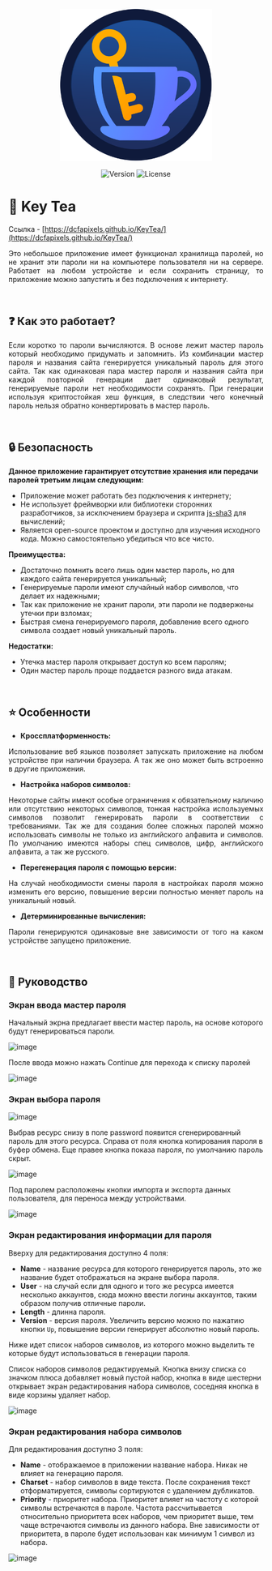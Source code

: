<p align="center">
<img width="300" src="https://github.com/DCFApixels/KeyTea/blob/main/images/MainIcon.png">
</p>

<p align="center">
<img alt="Version" src="https://img.shields.io/github/manifest-json/v/DCFApixels/KeyTea?style=for-the-badge&color=1e90ff">
<img alt="License" src="https://img.shields.io/github/license/DCFApixels/KeyTea?color=1e90ff&style=for-the-badge">
</p>

# :tea: Key Tea
Ссылка - [https://dcfapixels.github.io/KeyTea/](https://dcfapixels.github.io/KeyTea/)

<p align="justify">
Это небольшое приложение имеет функционал хранилища паролей, но не хранит эти пароли ни на компьютере пользователя ни на сервере. Работает на любом устройстве и если сохранить страницу, то приложение можно запустить и без подключения к интернету.
</p>

</br>

## :question: Как это работает?

<p align="justify">
Если коротко то пароли вычисляются. В основе лежит мастер пароль который необходимо придумать и запомнить. Из комбинации мастер пароля и названия сайта генерируется уникальный пароль для этого сайта. Так как одинаковая пара мастер пароля и названия сайта при каждой повторной генерации дает одинаковый результат, генерируемые пароли нет необходимости сохранять. При генерации используя криптостойкая хеш функция, в следствии чего конечный пароль нельзя обратно конвертировать в мастер пароль.
</p>

</br>

## :lock: Безопасность

**Данное приложение гарантирует отсутствие хранения или передачи паролей третьим лицам следующим:**<br>
+ Приложение может работать без подключения к интернету; 
+ Не использует фреймворки или библиотеки сторонних разработчиков, за исключением браузера и скрипта [js-sha3](https://github.com/emn178/js-sha3) для вычислений; 
+ Является open-source проектом и доступно для изучения исходного кода. Можно самостоятельно убедиться что все чисто.

**Преимущества:**<br>
+ Достаточно помнить всего лишь один мастер пароль, но для каждого сайта генерируется уникальный;
+ Генерируемые пароли имеют случайный набор символов, что делает их надежными;
+ Так как приложение не хранит пароли, эти пароли не подвержены утечки при взломах;
+ Быстрая смена генерируемого пароля, добавление всего одного символа создает новый уникальный пароль.

**Недостатки:**<br>
+ Утечка мастер пароля открывает доступ ко всем паролям;
+ Один мастер пароль проще поддается разного вида атакам.

</br>

## :star: Особенности

+ **Кроссплатформенность:**

<p align="justify">
Использование веб языков позволяет запускать приложение на любом устройстве при наличии браузера. А так же оно может быть встроенно в другие приложения. 
</p>

+ **Настройка наборов символов:**

<p align="justify">
Некоторые сайты имеют особые ограничения к обязательному наличию или отсутствию некоторых символов, тонкая настройка используемых символов позволит генерировать пароли в соответствии с требованиями. Так же для создания более сложных паролей можно использовать символы не только из английского алфавита и символов. По умолчанию имеются наборы спец символов, цифр, английского алфавита, а так же русского.
</p>

+ **Перегенерация пароля с помощью версии:**

<p align="justify">
На случай необходимости смены пароля в настройках пароля можно изменить его версию, повышение версии полностью меняет пароль на уникальный новый.
</p>

+ **Детерминированные вычисления:**

<p align="justify">
Пароли генерируются одинаковые вне зависимости от того на каком устройстве запущено приложение.
</p>

</br>

## :scroll: Руководство

### Экран ввода мастер пароля
Начальный экрна предлагает ввести мастер пароль, на основе которого будут генерироваться пароли. 

![image](https://github.com/user-attachments/assets/396df36d-1381-433c-9b66-44ca7cec2ce5)

После ввода можно нажать Continue для перехода к списку паролей

![image](https://github.com/user-attachments/assets/5360397a-ba85-4855-9fc0-9f009c318080)

### Экран выбора пароля

![image](https://github.com/user-attachments/assets/58f01be4-b28a-4f08-9099-e9327588093f)

Выбрав ресурс снизу в поле password появится сгенерированный пароль для этого ресурса. Справа от поля кнопка копирования пароля в буфер обмена. Еще правее кнопка показа пароля, по умолчанию пароль скрыт.

![image](https://github.com/user-attachments/assets/08958b72-9549-4fdb-b105-482b9807af13)

Под паролем расположены кнопки импорта и экспорта данных пользователя, для переноса между устройствами.

![image](https://github.com/user-attachments/assets/d776ade5-f000-4ec4-b21f-0041d19a389f)

### Экран редактирования информации для пароля

Вверху для редактирования доступно 4 поля:
+ **Name** - название ресурса для которого генерируется пароль, это же название будет отображаться на экране выбора пароля.
+ **User** - на случай если для одного и того же ресурса имеется несколько аккаунтов, сюда можно ввести логины аккаунтов, таким образом получив отличные пароли.
+ **Length** - длинна пароля.
+ **Version** - версия пароля. Увеличить версию можно по нажатию кнопки `Up`, повышение версии генерирует абсолютно новый пароль.

Ниже идет список наборов символов, из которого можно выделить те которые будут использоваться в генерации пароля. 

Список наборов символов редактируемый. Кнопка внизу списка со значком плюса добавляет новый пустой набор, кнопка в виде шестерни открывает экран редактирования набора символов, соседняя кнопка в виде корзины удаляет набор.

![image](https://github.com/user-attachments/assets/538cf86a-47c9-4296-8290-6224c6f8af0a)

### Экран редактирования набора символов
Для редактирования доступно 3 поля:
+ **Name** - отображаемое в приложении название набора. Никак не влияет на генерацию пароля.
+ **Charset** - набор символов в виде текста. После сохранения текст отформатируется, символы сортируются с удалением дубликатов.
+ **Priority** - приоритет набора. Приоритет влияет на частоту с которой символы встречаются в пароле. Частота рассчитывается относительно приоритета всех наборов, чем приоритет выше, тем чаще встречаются символы из данного набора. Вне зависимости от приоритета, в пароле будет использован как минимум 1 символ из набора.

![image](https://github.com/user-attachments/assets/b38c4022-d33d-44f8-b446-d7372f65616f)


</br>
</br>
</br>
